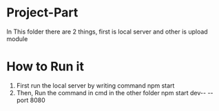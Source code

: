 # Project-Part
In This folder there are 2 things, first is local server and other is upload module
# How to Run it
1) First run the local server by writing command npm start
2) Then, Run the command in cmd in the other folder npm start dev-- --port 8080
